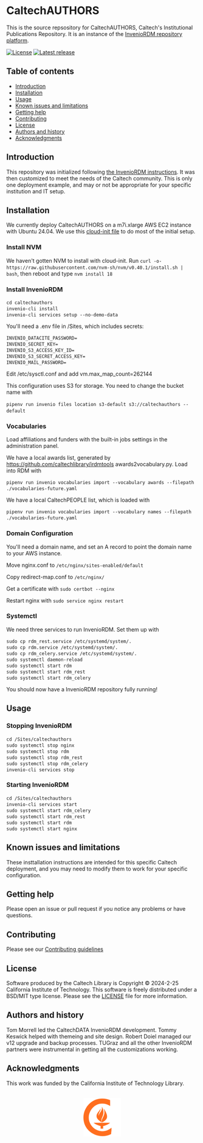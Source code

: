 # CaltechAUTHORS

This is the source repsository for CaltechAUTHORS, Caltech's Institutional Publications Repository. It is an instance of the [InvenioRDM repository
platform](https://inveniosoftware.org/products/rdm/).

[![License](https://img.shields.io/badge/License-BSD%203--Clause-blue.svg?color=orange)](https://choosealicense.com/licenses/bsd-3-clause)
[![Latest release](https://img.shields.io/github/v/release/caltechlibrary/caltechauthors.svg?color=b44e88)](https://github.com/caltechlibrary/caltechauthors/releases)



## Table of contents

* [Introduction](#introduction)
* [Installation](#installation)
* [Usage](#usage)
* [Known issues and limitations](#known-issues-and-limitations)
* [Getting help](#getting-help)
* [Contributing](#contributing)
* [License](#license)
* [Authors and history](#authors-and-history)
* [Acknowledgments](#authors-and-acknowledgments)


## Introduction

This repository was initialized following [the InvenioRDM
instructions](https://inveniordm.docs.cern.ch/install). It was then
customized to meet the needs of the Caltech community. This is only one
deployment example, and may or not be appropriate for your specific
institution and IT setup. 

## Installation

We currently deploy CaltechAUTHORS on a m7i.xlarge AWS EC2 instance with Ubuntu
24.04. We use this [cloud-init
file](https://github.com/caltechlibrary/cloud-init-examples/blob/main/invenio-rdm-13-init.yaml)
to do most of the initial setup.

### Install NVM

We haven't gotten NVM to install with cloud-init. Run `curl -o-
https://raw.githubusercontent.com/nvm-sh/nvm/v0.40.1/install.sh | bash`, then
reboot and type `nvm install 18`

### Install InvenioRDM
```
cd caltechauthors
invenio-cli install 
invenio-cli services setup --no-demo-data
```

You'll need a .env file in /Sites, which includes secrets:

```
INVENIO_DATACITE_PASSWORD=
INVENIO_SECRET_KEY=
INVENIO_S3_ACCESS_KEY_ID=
INVENIO_S3_SECRET_ACCESS_KEY=
INVENIO_MAIL_PASSWORD=
```

Edit /etc/sysctl.conf and add vm.max_map_count=262144

This configuration uses S3 for storage. You need to change the bucket name with

`pipenv run invenio files location s3-default s3://caltechauthors --default`

### Vocabularies

Load affiliations and funders with the built-in jobs settings in the administration panel.


We have a local awards list, generated by https://github.com/caltechlibrary/irdmtools awards2vocabulary.py. Load into RDM with

```
pipenv run invenio vocabularies import --vocabulary awards --filepath ./vocabularies-future.yaml
```

We have a local CaltechPEOPLE list, which is loaded with

```
pipenv run invenio vocabularies import --vocabulary names --filepath ./vocabularies-future.yaml
```

### Domain Configuration

You'll need a domain name, and set an A record to point the domain name to your
AWS instance.

Move nginx.conf to `/etc/nginx/sites-enabled/default`

Copy redirect-map.conf to `/etc/nginx/`

Get a certificate with `sudo certbot --nginx`

Restart nginx with `sudo service nginx restart`

### Systemctl

We need three services to run InvenioRDM. Set them up with

```
sudo cp rdm_rest.service /etc/systemd/system/.
sudo cp rdm.service /etc/systemd/system/.
sudo cp rdm_celery.service /etc/systemd/system/.
sudo systemctl daemon-reload
sudo systemctl start rdm
sudo systemctl start rdm_rest
sudo systemctl start rdm_celery
```

You should now have a InvenioRDM repository fully running!

## Usage

### Stopping InvenioRDM

```
cd /Sites/caltechauthors
sudo systemctl stop nginx
sudo systemctl stop rdm
sudo systemctl stop rdm_rest
sudo systemctl stop rdm_celery
invenio-cli services stop
```

### Starting InvenioRDM

```
cd /Sites/caltechauthors
invenio-cli services start
sudo systemctl start rdm_celery
sudo systemctl start rdm_rest
sudo systemctl start rdm
sudo systemctl start nginx
```

## Known issues and limitations

These insttallation instructions are intended for this specific Caltech
deployment, and you may need to modify them to work for your specific
configuration.

## Getting help

Please open an issue or pull request if you notice any problems or have
questions.

## Contributing

Please see our [Contributing
guidelines](https://github.com/caltechlibrary/caltechdata/blob/main/CONTRIBUTING.md)

## License

Software produced by the Caltech Library is Copyright © 2024-2-25 California Institute of Technology.  This software is freely distributed under a BSD/MIT type license.  Please see the [LICENSE](LICENSE) file for more information.


## Authors and history

Tom Morrell led the CaltechDATA InvenioRDM development. Tommy Keswick helped with themeing and site design.  Robert Doiel managed our v12 upgrade and backup processes. TUGraz and all the other
InvenioRDM partners were instrumental in getting all the customizations
working.

## Acknowledgments

This work was funded by the California Institute of Technology Library.


<div align="center">
  <br>
  <a href="https://www.caltech.edu">
    <img width="100" height="100" src="https://raw.githubusercontent.com/caltechlibrary/template/main/.graphics/caltech-round.png">
  </a>
</div>
